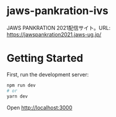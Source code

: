 # jaws-pankration-ivs
JAWS PANKRATION 2021配信サイト。URL: https://jawspankration2021.jaws-ug.jp/

# Getting Started

First, run the development server:

```bash
npm run dev
# or
yarn dev
```

Open [http://localhost:3000](http://localhost:3000)
